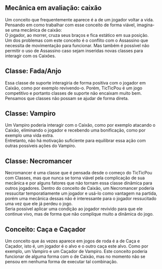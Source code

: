 ## Mecânica em avaliação: caixão  
  
Um conceito que frequentemente aparece é a de um jogador voltar a vida. Pensando em como trabalhar com esse conceito de forma viável, imagina-se uma mecânica de caixão:  
O jogador, ao morrer, cruza seus braços e fica estático em sua posição.  
Um dos problemas com este conceito é o conflito com o Assassino que necessita de movimentação para funcionar. Mas também é possível não permitir o uso de Assassino caso sejam inseridas novas classes para interagir com os Caixões.  

## Classe: Fada/Anjo

Essa classe de suporte interagiria de forma positiva com o jogador em Caixão, como por exemplo revivendo-o. Porém, TicTicPou é um jogo competitivo e portanto classes de suporte não encaixam muito bem. Pensamos que classes não possam se ajudar de forma direta.  

## Classe: Vampiro

Um Vampiro poderia interagir com o Caixão, como por exemplo atacando o Caixão, eliminando o jogador e recebendo uma bonificação, como por exemplo uma vida extra.  
Entretanto, não há motivação suficiente para equilibrar essa ação com outras possíveis ações do Vampiro.  

## Classe: Necromancer

Necromancer é uma classe que é pensada desde o começo do TicTicPou com Classes, mas que nunca se torna viável pela complicação de sua mecânica e por alguns fatores que não tornam essa classe dinâmica para outros jogadores. Dentro do conceito de Caixão, um Necromancer poderia ressucitar temporatiamente um jogador e usá-lo como vantagem na partida, porém uma mecânica dessas não é interessante para o jogador ressucitado uma vez que ele já perdeu o jogo.  
Seria possível aplicar uma condição ao jogador revivido para que ele continue vivo, mas de forma que não complique muito a dinâmica do jogo.  

## Conceito: Caça e Caçador

Um conceito que ás vezes aparece em jogos de roda é a de Caça e Caçador, isto é, um jogador é o alvo e o outro caça este alvo. Como por exemplo, um Vampiro e um Caçador de Vampiro. Este conceito poderia funcionar de alguma forma com o de Caixão, mas no momento não se pensou em nenhuma forma de executar tal combinação.  